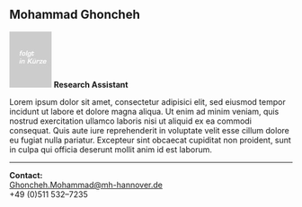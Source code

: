 ## Mohammad Ghoncheh
![Picture Mohammad Ghoncheh](MGH.jpg) **Research Assistant** 

 
Lorem ipsum dolor sit amet, consectetur adipisici elit, sed eiusmod tempor incidunt ut labore et dolore magna aliqua. Ut enim ad minim veniam, quis nostrud exercitation ullamco laboris nisi ut aliquid ex ea commodi consequat. Quis aute iure reprehenderit in voluptate velit esse cillum dolore eu fugiat nulla pariatur. Excepteur sint obcaecat cupiditat non proident, sunt in culpa qui officia deserunt mollit anim id est laborum.
***

 
**Contact:**  
<Ghoncheh.Mohammad@mh-hannover.de>  
+49 (0)511 532–7235

